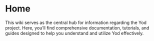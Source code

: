 <!--
SPDX-FileCopyrightText: 2025 Milesime <213074881+milesime@users.noreply.github.com>

SPDX-License-Identifier: CC-BY-SA-4.0
-->

# Home

This wiki serves as the central hub for information regarding the Yod project. Here, you’ll find comprehensive documentation, tutorials, and guides designed to help you understand and utilize Yod effectively.
